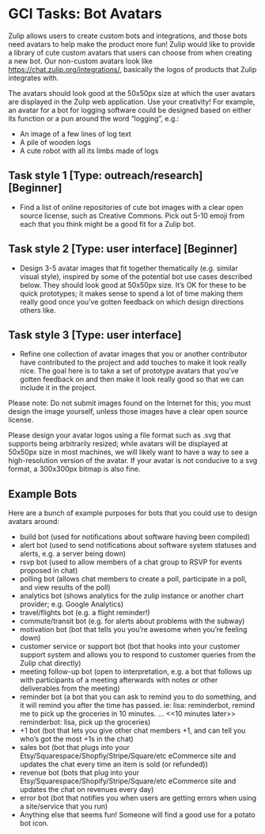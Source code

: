 # GCI Tasks: Bot Avatars

Zulip allows users to create custom bots and integrations, and those bots
need avatars to help make the product more fun!  Zulip would like to provide
a library of cute custom avatars that users can choose from when creating
a new bot.  Our non-custom avatars look like https://chat.zulip.org/integrations/,
basically the logos of products that Zulip integrates with.

The avatars should look good at the 50x50px size at which the user avatars
are displayed in the Zulip web application.  Use your creativity!  For example,
an avatar for a bot for logging software could be designed based on either
its function or a pun around the word “logging”, e.g.:

- An image of a few lines of log text
- A pile of wooden logs
- A cute robot with all its limbs made of logs

## Task style 1 [Type: outreach/research] [Beginner]

- Find a list of online repositories of cute bot images with a clear open source
  license, such as Creative Commons. Pick out 5-10 emoji from each that you think
  might be a good fit for a Zulip bot.

## Task style 2 [Type: user interface] [Beginner]

- Design 3-5 avatar images that fit together thematically (e.g. similar visual style),
  inspired by some of the potential bot use cases described below.  They should look
  good at 50x50px size. It’s OK for these to be quick prototypes; it makes sense
  to spend a lot of time making them really good once you’ve gotten feedback on which
  design directions others like.

## Task style 3 [Type: user interface]

- Refine one collection of avatar images that you or another contributor have
  contributed to the project and add touches to make it look really nice.  The goal
  here is to take a set of prototype avatars that you’ve gotten feedback on and
  then make it look really good so that we can include it in the project.

Please note: Do not submit images found on the Internet for this; you must design
the image yourself, unless those images have a clear open source license.

Please design your avatar logos using a file format such as .svg that supports 
being arbitrarily resized; while avatars will be displayed at 50x50px size in most
machines, we will likely want to have a way to see a high-resolution version of
the avatar. If your avatar is not conducive to a svg format, a 300x300px bitmap is also fine. 

## Example Bots
Here are a bunch of example purposes for bots that you could use to design avatars around:

- build bot (used for notifications about software having been compiled)
- alert bot (used to send notifications about software system statuses and alerts, e.g. a server being down)
- rsvp bot (used to allow members of a chat group to RSVP for events proposed in chat)
- polling bot (allows chat members to create a poll, participate in a poll, and view results of the poll)
- analytics bot (shows analytics for the zulip instance or another chart provider; e.g. Google Analytics)
- travel/flights bot (e.g. a flight reminder!)
- commute/transit bot (e.g. for alerts about problems with the subway)
- motivation bot (bot that tells you you’re awesome when you’re feeling down)
- customer service or support bot  (bot that hooks into your customer support system
  and allows you to respond to customer queries from the Zulip chat directly)
- meeting follow-up bot (open to interpretation, e.g. a bot that follows up 
  with participants of a meeting afterwards with notes or other deliverables from the meeting)
- reminder bot (a bot that you can ask to remind you to do something, and it will
  remind you after the time has passed. 
  ie: lisa: reminderbot, remind me to pick up the groceries in 10 minutes. 
  … <<10 minutes later>> 
  reminderbot: lisa, pick up the groceries)
- +1 bot (bot that lets you give other chat members +1, and can tell you who’s got the most +1s in the chat)
- sales bot (bot that plugs into your Etsy/Squarespace/Shopfiy/Stripe/Square/etc eCommerce site
  and updates the chat every time an item is sold (or refunded))
- revenue bot (bots that plug into your Etsy/Squarespace/Shopify/Stripe/Square/etc eCommerce site
  and updates the chat on revenues every day)
- error bot (bot that notifies you when users are getting errors when using a site/service that you run)
- Anything else that seems fun!  Someone will find a good use for a potato bot icon.
